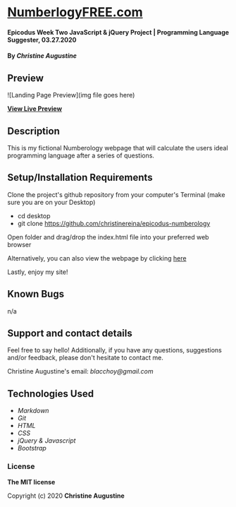 # [NumberlogyFREE.com](https://christinereina.github.io/epicodus-numberology/)

#### Epicodus Week Two JavaScript & jQuery Project | Programming Language Suggester, 03.27.2020

#### By _**Christine Augustine**_

## Preview

![Landing Page Preview](img file goes here)

**[View Live Preview](https://christinereina.github.io/epicodus-numberology/)**

## Description

This is my fictional Numberology webpage that will calculate the users ideal programming language after a series of questions. 

## Setup/Installation Requirements

Clone the project's github repository from your computer's Terminal (make sure you are on your Desktop)

* cd desktop
* git clone https://github.com/christinereina/epicodus-numberology

Open folder and drag/drop the index.html file into your preferred web browser

Alternatively, you can also view the webpage by clicking [here](https://christinereina.github.io/epicodus-numberology/)

Lastly, enjoy my site!

## Known Bugs

n/a

## Support and contact details

Feel free to say hello! Additionally, if you have any questions, suggestions and/or feedback, please don't hesitate to contact me.

Christine Augustine's email:
_blacchoy@gmail.com_

## Technologies Used

* _Markdown_
* _Git_
* _HTML_
* _CSS_
* _jQuery & Javascript_
* _Bootstrap_  

### License

**The MIT license**

Copyright (c) 2020 **Christine Augustine**